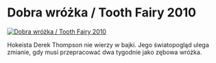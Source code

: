 Dobra wróżka / Tooth Fairy 2010 
=============
[![Dobra wróżka / Tooth Fairy 2010 ](http://vidos.pl/images/player.gif)](http://vidos.pl/dobra-wrozka-tooth-fairy-2010)

 Hokeista Derek Thompson nie wierzy w bajki. Jego światopogląd ulega zmianie, gdy musi przepracować dwa tygodnie jako zębowa wróżka.
